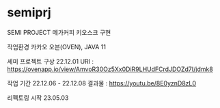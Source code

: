 # semiprj

SEMI PROJECT
메가커피 키오스크 구현

작업환경
카카오 오븐(OVEN), JAVA 11

세미 프로젝트 구상 22.12.01
URI : https://ovenapp.io/view/AmvoR30Oz5Xx0DiR9LHUdFCrdJDOZd7I/jdmk8

작업 기간 22.12.06 - 22.12.08
결과물 : https://youtu.be/8E0yznD8zL0

리펙토링 시작 23.05.03
